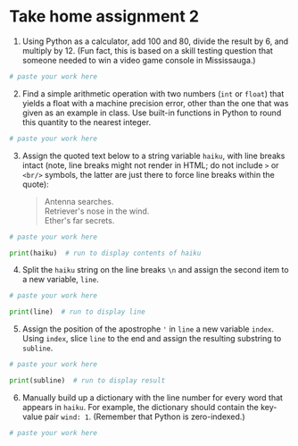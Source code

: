 # Take home assignment 2

1. Using Python as a calculator, add 100 and 80, divide the result by 6, and multiply by 12.  (Fun fact, this is based on a skill testing question that someone needed to win a video game console in Mississauga.)
```python
# paste your work here

```

2. Find a simple arithmetic operation with two numbers (`int` or `float`) that yields a float with a machine precision error, other than the one that was given as an example in class.  Use built-in functions in Python to round this quantity to the nearest integer.  
```python
# paste your work here

```

3. Assign the quoted text below to a string variable `haiku`, with line breaks intact (note, line breaks might not render in HTML; do not include `>` or `<br/>` symbols, the latter are just there to force line breaks within the quote):
   > Antenna searches.<br/>
   > Retriever's nose in the wind.<br/>
   > Ether's far secrets.<br/>
```python
# paste your work here

print(haiku)  # run to display contents of haiku
```

4. Split the `haiku` string on the line breaks `\n` and assign the second item to a new variable, `line`.
```python
# paste your work here

print(line)  # run to display line
```

5. Assign the position of the apostrophe `'` in `line` a new variable `index`.  Using `index`, slice `line` to the end and assign the resulting substring to `subline`.
```python
# paste your work here

print(subline)  # run to display result
```

6. Manually build up a dictionary with the line number for every word that appears in `haiku`.  For example, the dictionary should contain the key-value pair `wind: 1`.  (Remember that Python is zero-indexed.)
```python
# paste your work here

```
